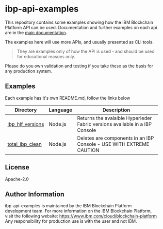 # ibp-api-examples

This repository contains some examples showing how the IBM Blockchain Platform API can be used. 
Documentation and further examples on each api are in the [main documentation](https://cloud.ibm.com/apidocs/blockchain).

The examples here will use more APIs, and usually presented as CLI tools. 

> They are examples only of how the API is used - and should be used for educational reasons only.

Please do you own validation and testing if you take these as the basis for any production system. 

## Examples

Each example has it's own README.md, follow the links below

| Directory                                        | Language | Description                                                                 |
| ------------------------------------------------ | -------- | --------------------------------------------------------------------------- |
| [ibp_hlf_versions](./ibp_hlf_versions/README.md) | Node.js  | Returns the avaialble Hyperleder Fabric versions available in a IBP Console |
| [total_ibp_clean](./total_ibp_clean/README.md)   | Node.js  | Deletes are components in an IBP Console - USE WITH EXTREME CAUTION         |

## License

Apache-2.0

## Author Information

ibp-api-examples is maintained by the IBM Blockchain Platform development team. For more information on the IBM Blockchain Platform, visit the following website: https://www.ibm.com/cloud/blockchain-platform
Any responsibility for production use is with the user and not IBM.
